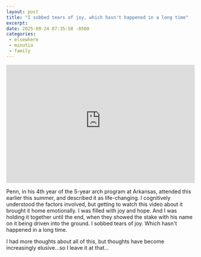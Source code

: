 ```yaml
---
layout: post
title: "I sobbed tears of joy, which hasn't happened in a long time"
excerpt: 
date: 2025-09-24 07:35:58 -0500
categories: 
 - elsewhere
 - minutia
 - family
---
```


<iframe width="100%" height="315" src="https://www.youtube-nocookie.com/embed/lQj3MwIr_zg?si=pdepkS_QNOVqJmbi" title="YouTube video player" frameborder="0" allow="accelerometer; autoplay; clipboard-write; encrypted-media; gyroscope; picture-in-picture; web-share" referrerpolicy="strict-origin-when-cross-origin" allowfullscreen></iframe>

Penn, in his 4th year of the 5-year arch program at Arkansas, attended this earlier this summer, and described it as life-changing. I cognitively understood the factors involved, but getting to watch this video about it brought it home emotionally. I was filled with joy and hope. And I was holding it together until the end, when they showed the stake with his name on it being driven into the ground. I sobbed tears of joy. Which hasn't happened in a long time.

I had more thoughts about all of this, but thoughts have become increasingly elusive...so I leave it at that...

